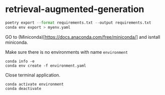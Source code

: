 # retrieval-augmented-generation

```python
poetry export --format requirements.txt --output requirements.txt
conda env export > myenv.yaml
```


GO to (Miniconda)[https://docs.anaconda.com/free/miniconda/] and isntall miniconda.

Make sure there is no environments with name `environment`
```
conda info -e
conda env create -f environment.yaml
```

Close terminal application. 

```
conda activate environment
conda deactivate
```